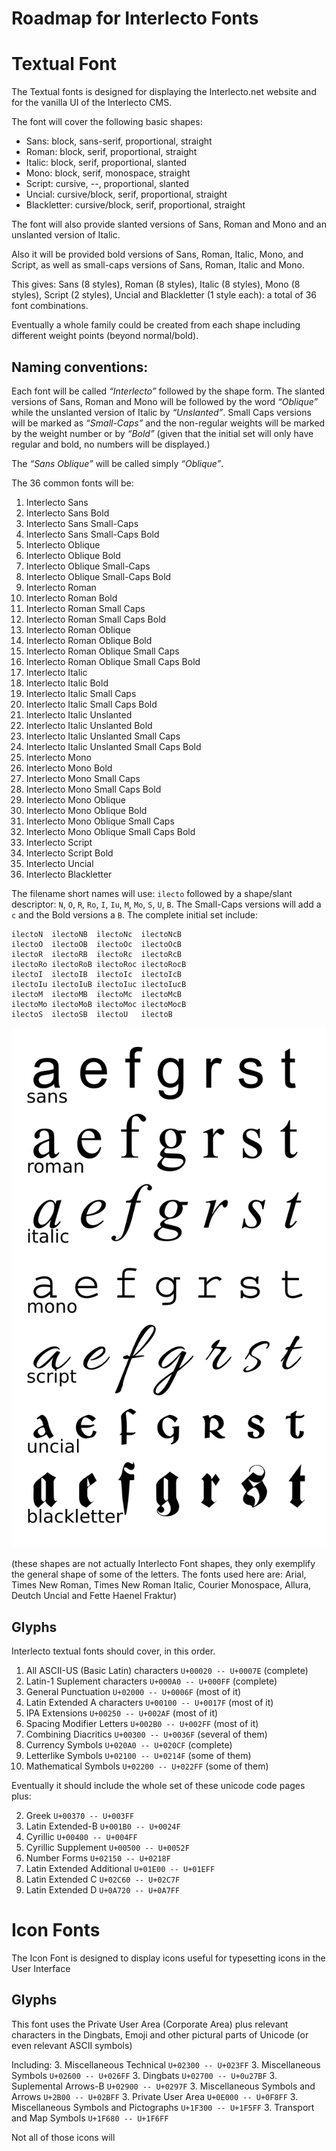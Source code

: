 Roadmap for Interlecto Fonts
========

Textual Font
======

The Textual fonts is designed for displaying the Interlecto.net website
and for the vanilla UI of the Interlecto CMS.

The font will cover the following basic shapes:
 * Sans: block, sans-serif, proportional, straight
 * Roman: block, serif, proportional, straight
 * Italic: block, serif, proportional, slanted
 * Mono: block, serif, monospace, straight
 * Script: cursive, --, proportional, slanted
 * Uncial: cursive/block, serif, proportional, straight
 * Blackletter: cursive/block, serif, proportional, straight

The font will also provide slanted versions of Sans, Roman and Mono
and an unslanted version of Italic.

Also it will be provided bold versions of Sans, Roman, Italic, Mono, and
Script, as well as small-caps versions of Sans, Roman, Italic and Mono.

This gives: Sans (8 styles), Roman (8 styles), Italic (8 styles),
Mono (8 styles), Script (2 styles), Uncial and Blackletter (1 style each):
a total of 36 font combinations.

Eventually a whole family could be created from each shape including
different weight points (beyond normal/bold).

Naming conventions:
-------

Each font will be called _“Interlecto”_ followed by the shape form.
The slanted versions of Sans, Roman and Mono will be followed by the
word _“Oblique”_ while the unslanted version of Italic by _“Unslanted”_.
Small Caps versions will be marked as _“Small-Caps”_ and the non-regular
weights will be marked by the weight number or by _“Bold”_ (given that
the initial set will only have regular and bold, no numbers will be displayed.)

The _“Sans Oblique”_ will be called simply _“Oblique”_.

The 36 common fonts will be:

 1. Interlecto Sans
 1. Interlecto Sans Bold
 1. Interlecto Sans Small-Caps
 1. Interlecto Sans Small-Caps Bold
 2. Interlecto Oblique
 2. Interlecto Oblique Bold
 2. Interlecto Oblique Small-Caps
 2. Interlecto Oblique Small-Caps Bold
 3. Interlecto Roman
 3. Interlecto Roman Bold
 3. Interlecto Roman Small Caps
 3. Interlecto Roman Small Caps Bold
 3. Interlecto Roman Oblique
 3. Interlecto Roman Oblique Bold
 3. Interlecto Roman Oblique Small Caps
 3. Interlecto Roman Oblique Small Caps Bold
 4. Interlecto Italic
 4. Interlecto Italic Bold
 4. Interlecto Italic Small Caps
 4. Interlecto Italic Small Caps Bold
 4. Interlecto Italic Unslanted
 4. Interlecto Italic Unslanted Bold
 4. Interlecto Italic Unslanted Small Caps
 4. Interlecto Italic Unslanted Small Caps Bold
 5. Interlecto Mono
 5. Interlecto Mono Bold
 5. Interlecto Mono Small Caps
 5. Interlecto Mono Small Caps Bold
 5. Interlecto Mono Oblique
 5. Interlecto Mono Oblique Bold
 5. Interlecto Mono Oblique Small Caps
 5. Interlecto Mono Oblique Small Caps Bold
 6. Interlecto Script
 6. Interlecto Script Bold
 7. Interlecto Uncial
 8. Interlecto Blackletter
 
The filename short names will use: `ilecto` followed by a shape/slant
descriptor: `N`, `O`, `R`, `Ro`, `I`, `Iu`, `M`, `Mo`, `S`, `U`, `B`.
The Small-Caps versions will add a `c` and the Bold versions a `B`.
The complete initial set include:

    ilectoN  ilectoNB  ilectoNc  ilectoNcB
    ilectoO  ilectoOB  ilectoOc  ilectoOcB
    ilectoR  ilectoRB  ilectoRc  ilectoRcB
    ilectoRo ilectoRoB ilectoRoc ilectoRocB
    ilectoI  ilectoIB  ilectoIc  ilectoIcB
    ilectoIu ilectoIuB ilectoIuc ilectoIucB
    ilectoM  ilectoMB  ilectoMc  ilectoMcB
    ilectoMo ilectoMoB ilectoMoc ilectoMocB
    ilectoS  ilectoSB  ilectoU   ilectoB
    
![Font shape samples](https://github.com/Interlecto/il-font/blob/master/styles.png)

(these shapes are not actually Interlecto Font shapes, they only exemplify the general shape of some of the letters. The fonts used here are: Arial, Times New Roman, Times New Roman Italic, Courier Monospace, Allura, Deutch Uncial and Fette Haenel Fraktur)


Glyphs
------

Interlecto textual fonts should cover, in this order.

 1. All ASCII-US (Basic Latin) characters `U+00020 -- U+0007E` (complete)
 1. Latin-1 Suplement characters `U+000A0 -- U+000FF` (complete)
 1. General Punctuation `U+02000 -- U+0006F` (most of it)
 1. Latin Extended A characters  `U+00100 -- U+0017F` (most of it)
 1. IPA Extensions `U+00250 -- U+002AF` (most of it)
 1. Spacing Modifier Letters `U+002B0 -- U+002FF` (most of it)
 1. Combining Diacritics `U+00300 -- U+0036F` (several of them)
 1. Currency Symbols  `U+020A0 -- U+020CF` (complete)
 1. Letterlike Symbols `U+02100 -- U+0214F` (some of them)
 1. Mathematical Symbols `U+02200 -- U+022FF` (some of them)
 
Eventually it should include the whole set of these unicode code pages
plus:

 2. Greek  `U+00370 -- U+003FF`
 2. Latin Extended-B `U+001B0 -- U+0024F`
 2. Cyrillic `U+00400 -- U+004FF`
 2. Cyrillic Supplement `U+00500 -- U+0052F`
 2. Number Forms `U+02150 -- U+0218F`
 2. Latin Extended Additional `U+01E00 -- U+01EFF`
 2. Latin Extended C  `U+02C60 -- U+02C7F`
 2. Latin Extended D  `U+0A720 -- U+0A7FF`


Icon Fonts
=====

The Icon Font is designed to display icons useful for typesetting icons
in the User Interface

Glyphs
------

This font uses the Private User Area (Corporate Area) plus relevant
characters in the Dingbats, Emoji and other pictural parts of Unicode
(or even relevant ASCII symbols)

Including:
 3. Miscellaneous Technical `U+02300 -- U+023FF`
 3. Miscellaneous Symbols `U+02600 -- U+026FF`
 3. Dingbats `U+02700 -- U+0u27BF`
 3. Suplemental Arrows-B `U+02900 -- U+0297F`
 3. Miscellaneous Symbols and Arrows  `U+2B00 -- U+02BFF`
 3. Private User Area `U+0E000 -- U+0F8FF`
 3. Miscellaneous Symbols and Pictographs `U+1F300 -- U+1F5FF`
 3. Transport and Map Symbols `U+1F680 -- U+1F6FF`

Not all of those icons will
